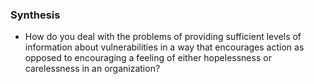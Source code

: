 ### Synthesis

* How do you deal with the problems of providing sufficient levels of information about vulnerabilities in a way that encourages action as opposed to encouraging a feeling of either hopelessness or carelessness in an organization?
